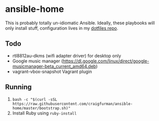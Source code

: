# ansible-home

This is probably totally un-idiomatic Ansible. Ideally, these playbooks will only install stuff, configuration lives in my [dotfiles repo](https://github.com/craigfurman/home).

## Todo
* rtl8812au-dkms (wifi adapter driver) for desktop only
* Google music manager (https://dl.google.com/linux/direct/google-musicmanager-beta_current_amd64.deb)
* vagrant-vbox-snapshot Vagrant plugin

## Running
1. `bash -c "$(curl -sSL https://raw.githubusercontent.com/craigfurman/ansible-home/master/bootstrap.sh)"`
1. Install Ruby using `ruby-install`
